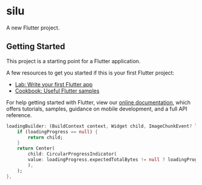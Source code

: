 # silu

A new Flutter project.

## Getting Started

This project is a starting point for a Flutter application.

A few resources to get you started if this is your first Flutter project:

- [Lab: Write your first Flutter app](https://flutter.dev/docs/get-started/codelab)
- [Cookbook: Useful Flutter samples](https://flutter.dev/docs/cookbook)

For help getting started with Flutter, view our
[online documentation](https://flutter.dev/docs), which offers tutorials,
samples, guidance on mobile development, and a full API reference.


``` Dart
loadingBuilder: (BuildContext context, Widget child, ImageChunkEvent? loadingProgress) {
    if (loadingProgress == null) {
        return child;
    }
    return Center(
        child: CircularProgressIndicator(
        value: loadingProgress.expectedTotalBytes != null ? loadingProgress.cumulativeBytesLoaded / loadingProgress.expectedTotalBytes! : null,
        ),
    );
},
```
